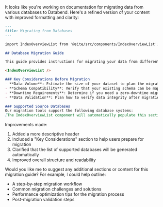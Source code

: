 It looks like you're working on documentation for migrating data from various databases to Databend. Here's a refined version of your content with improved formatting and clarity:

```markdown
---
title: Migrating from Databases
---

import IndexOverviewList from '@site/src/components/IndexOverviewList';

## Database Migration Guide

This guide provides instructions for migrating your data from different database systems to Databend:

<IndexOverviewList />

### Key Considerations Before Migration
- **Data Volume**: Estimate the size of your dataset to plan the migration process
- **Schema Compatibility**: Verify that your existing schema can be mapped to Databend's structure
- **Downtime Requirements**: Determine if you need a zero-downtime migration solution
- **Data Validation**: Plan how to verify data integrity after migration

### Supported Source Databases
Our migration tools support the following database systems:
[The IndexOverviewList component will automatically populate this section]

```

Improvements made:
1. Added a more descriptive header
2. Included a "Key Considerations" section to help users prepare for migration
3. Clarified that the list of supported databases will be generated automatically
4. Improved overall structure and readability

Would you like me to suggest any additional sections or content for this migration guide? For example, I could help outline:
- A step-by-step migration workflow
- Common migration challenges and solutions
- Performance optimization tips for the migration process
- Post-migration validation steps